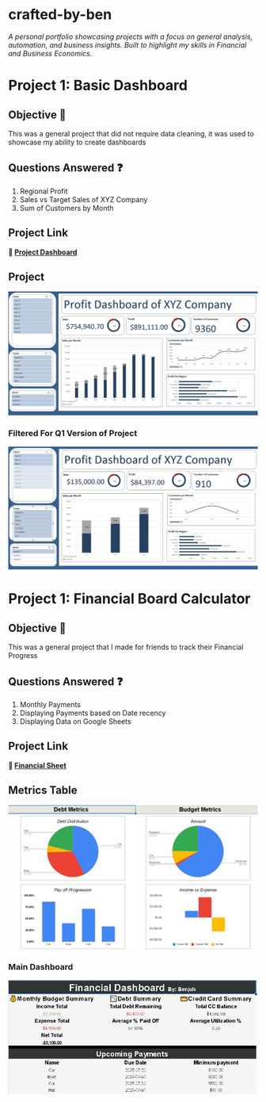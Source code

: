# crafted-by-ben
*A personal portfolio showcasing projects with a focus on general analysis, automation, and business insights. Built to highlight my skills in Financial and Business Economics.*

# Project 1: Basic Dashboard
## Objective :pushpin:
This was a general project that did not require data cleaning, it was used to showcase my ability to create dashboards

## Questions Answered :question:
1. Regional Profit
2. Sales vs Target Sales of XYZ Company
3. Sum of Customers by Month

## Project Link
**📂 [Project Dashboard](https://github.com/Benjamin-Matutina/crafted-by-ben/blob/main/Excel%20Project%20Dashboard.xlsx)**

## Project 
![Dashboard Screenshot](https://github.com/Benjamin-Matutina/crafted-by-ben/blob/main/Dashboard%201.JPG)

### Filtered For Q1 Version of Project
![Dashboard Screenshot](https://github.com/Benjamin-Matutina/crafted-by-ben/blob/main/Dashboard%202.JPG)

# Project 1: Financial Board Calculator
## Objective :pushpin:
This was a general project that I made for friends to track their Financial Progress

## Questions Answered :question:
1. Monthly Payments
2. Displaying Payments based on Date recency 
3. Displaying Data on Google Sheets

## Project Link
**📂 [Financial Sheet](https://github.com/Benjamin-Matutina/crafted-by-ben/blob/main/Financial%20DashBoard%20_%20By%20Benjuh.xlsx)**

## Metrics Table
![Dashboard Screenshot](https://github.com/Benjamin-Matutina/crafted-by-ben/blob/main/Metrics.JPG)

### Main Dashboard
![Dashboard Screenshot](https://github.com/Benjamin-Matutina/crafted-by-ben/blob/main/Dashboard.JPG)
